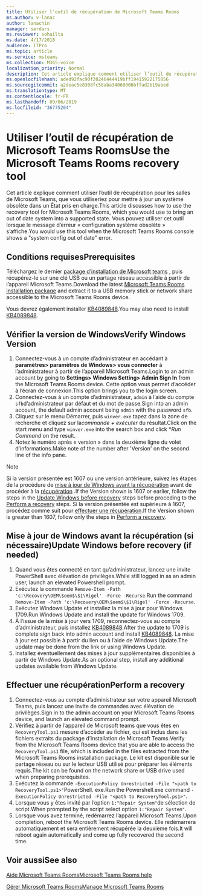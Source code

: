 ```yaml
---
title: Utiliser l’outil de récupération de Microsoft Teams Rooms
ms.author: v-lanac
author: lanachin
manager: serdars
ms.reviewer: sohailta
ms.date: 4/17/2018
audience: ITPro
ms.topic: article
ms.service: msteams
ms.collection: M365-voice
localization_priority: Normal
description: Cet article explique comment utiliser l’outil de récupération pour les salles de Microsoft Teams, que vous utiliseriez pour mettre à jour un système obsolète dans un État pris en charge.
ms.openlocfilehash: aded92fac90f20246444419bff19415922175856
ms.sourcegitcommit: a2deac5e8308fc58aba34060006bffad2b19abed
ms.translationtype: MT
ms.contentlocale: fr-FR
ms.lasthandoff: 09/06/2019
ms.locfileid: "36775204"
---
```

# <a name="use-the-microsoft-teams-rooms-recovery-tool"></a><span data-ttu-id="40483-103">Utiliser l’outil de récupération de Microsoft Teams Rooms</span><span class="sxs-lookup"><span data-stu-id="40483-103">Use the Microsoft Teams Rooms recovery tool</span></span>
 
<span data-ttu-id="40483-104">Cet article explique comment utiliser l’outil de récupération pour les salles de Microsoft Teams, que vous utiliseriez pour mettre à jour un système obsolète dans un État pris en charge.</span><span class="sxs-lookup"><span data-stu-id="40483-104">This article discusses how to use the recovery tool for Microsoft Teams Rooms, which you would use to bring an out of date system into a supported state.</span></span> <span data-ttu-id="40483-105">Vous pouvez utiliser cet outil lorsque le message d’erreur « configuration système obsolète » s’affiche.</span><span class="sxs-lookup"><span data-stu-id="40483-105">You would use this tool when the Microsoft Teams Rooms console shows a "system config out of date" error.</span></span>
  

<span data-ttu-id="40483-106"><a name="Prerequisites"> </a></span><span class="sxs-lookup"><span data-stu-id="40483-106"></span></span>  
## <a name="prerequisites"></a><span data-ttu-id="40483-107">Conditions requises</span><span class="sxs-lookup"><span data-stu-id="40483-107">Prerequisites</span></span>

<span data-ttu-id="40483-108">Téléchargez le dernier [package d’installation de Microsoft teams](https://go.microsoft.com/fwlink/?linkid=851168) , puis récupérez-le sur une clé USB ou un partage réseau accessible à partir de l’appareil Microsoft Teams.</span><span class="sxs-lookup"><span data-stu-id="40483-108">Download the latest [Microsoft Teams Rooms installation package](https://go.microsoft.com/fwlink/?linkid=851168) and extract it to a USB memory stick or network share accessible to the Microsoft Teams Rooms device.</span></span>

<span data-ttu-id="40483-109">Vous devrez également installer [KB4089848](http://download.windowsupdate.com/d/msdownload/update/software/updt/2018/03/windows10.0-kb4089848-x64_db7c5aad31c520c6983a937c3d53170e84372b11.msu).</span><span class="sxs-lookup"><span data-stu-id="40483-109">You may also need to install [KB4089848](http://download.windowsupdate.com/d/msdownload/update/software/updt/2018/03/windows10.0-kb4089848-x64_db7c5aad31c520c6983a937c3d53170e84372b11.msu).</span></span>

<span data-ttu-id="40483-110"><a name="Windows-ver"> </a></span><span class="sxs-lookup"><span data-stu-id="40483-110"></span></span>
## <a name="verify-windows-version"></a><span data-ttu-id="40483-111">Vérifier la version de Windows</span><span class="sxs-lookup"><span data-stu-id="40483-111">Verify Windows Version</span></span> 

1. <span data-ttu-id="40483-112">Connectez-vous à un compte d’administrateur en accédant à **paramètres> paramètres de Windows> vous connecter** à l’administrateur à partir de l’appareil Microsoft Teams.</span><span class="sxs-lookup"><span data-stu-id="40483-112">Login to an admin account by going to **Settings> Windows Setting> Admin Sign In** from the Microsoft Teams Rooms device.</span></span> <span data-ttu-id="40483-113">Cette option vous permet d’accéder à l’écran de connexion.</span><span class="sxs-lookup"><span data-stu-id="40483-113">This option brings you to the login screen.</span></span>
2. <span data-ttu-id="40483-114">Connectez-vous à un compte d’administrateur, `admin` à l’aide du compte `sfb`d’administrateur par défaut et du mot de passe.</span><span class="sxs-lookup"><span data-stu-id="40483-114">Sign into an admin account, the default admin account being `admin` with the password `sfb`.</span></span>
3. <span data-ttu-id="40483-115">Cliquez sur le menu Démarrer, puis `winver.exe` tapez dans la zone de recherche et cliquez sur la*commande + exécuter* du résultat.</span><span class="sxs-lookup"><span data-stu-id="40483-115">Click on the start menu and type `winver.exe` into the search box and click \**Run Command* on the result.</span></span>
4. <span data-ttu-id="40483-116">Notez le numéro après « version » dans la deuxième ligne du volet d’informations.</span><span class="sxs-lookup"><span data-stu-id="40483-116">Make note of the number after 'Version' on the second line of the info pane.</span></span>

>[!NOTE]
><span data-ttu-id="40483-117">Si la version présentée est 1607 ou une version antérieure, suivez les étapes de la procédure de <a href="#Windows-up">mise à jour de Windows avant la récupération</a> avant de procéder à la <a href="#Perform">récupération</a> .</span><span class="sxs-lookup"><span data-stu-id="40483-117">If the Version shown is 1607 or earlier, follow the steps in the <a href="#Windows-up">Update Windows before recovery</a> steps before proceding to the <a href="#Perform">Perform a recovery</a> steps.</span></span> <span data-ttu-id="40483-118">Si la version présentée est supérieure à 1607, procédez comme suit pour <a href="#Perform">effectuer une récupération</a>.</span><span class="sxs-lookup"><span data-stu-id="40483-118">If the Version shown is greater than 1607, follow only the steps in <a href="#Perform">Perform a recovery</a>.</span></span>

<span data-ttu-id="40483-119"><a name="Windows-up"> </a></span><span class="sxs-lookup"><span data-stu-id="40483-119"></span></span>
## <a name="update-windows-before-recovery-if-needed"></a><span data-ttu-id="40483-120">Mise à jour de Windows avant la récupération (si nécessaire)</span><span class="sxs-lookup"><span data-stu-id="40483-120">Update Windows before recovery (if needed)</span></span>

1. <span data-ttu-id="40483-121">Quand vous êtes connecté en tant qu’administrateur, lancez une invite PowerShell avec élévation de privilèges.</span><span class="sxs-lookup"><span data-stu-id="40483-121">While still logged in as an admin user, launch an elevated Powershell prompt.</span></span>
2. <span data-ttu-id="40483-122">Exécutez la commande `Remove-Item -Path 'c:\Recovery\OEM\$oem$\$1\Rigel' -Force -Recurse`.</span><span class="sxs-lookup"><span data-stu-id="40483-122">Run the command `Remove-Item -Path 'c:\Recovery\OEM\$oem$\$1\Rigel' -Force -Recurse`.</span></span>
3. <span data-ttu-id="40483-123">Exécutez Windows Update et installez la mise à jour pour Windows 1709.</span><span class="sxs-lookup"><span data-stu-id="40483-123">Run Windows Update and install the update for Windows 1709.</span></span>
4. <span data-ttu-id="40483-124">À l’issue de la mise à jour vers 1709, reconnectez-vous au compte d’administrateur, puis installez [KB4089848](http://download.windowsupdate.com/d/msdownload/update/software/updt/2018/03/windows10.0-kb4089848-x64_db7c5aad31c520c6983a937c3d53170e84372b11.msu).</span><span class="sxs-lookup"><span data-stu-id="40483-124">After the update to 1709 is complete sign back into admin account and install [KB4089848](http://download.windowsupdate.com/d/msdownload/update/software/updt/2018/03/windows10.0-kb4089848-x64_db7c5aad31c520c6983a937c3d53170e84372b11.msu).</span></span> <span data-ttu-id="40483-125">La mise à jour est possible à partir du lien ou à l’aide de Windows Update.</span><span class="sxs-lookup"><span data-stu-id="40483-125">The update may be done from the link or using Windows Update.</span></span>
5. <span data-ttu-id="40483-126">Installez éventuellement des mises à jour supplémentaires disponibles à partir de Windows Update.</span><span class="sxs-lookup"><span data-stu-id="40483-126">As an optional step, install any additional updates available from Windows Update.</span></span>

<span data-ttu-id="40483-127"><a name="Perform"> </a></span><span class="sxs-lookup"><span data-stu-id="40483-127"></span></span>
## <a name="perform-a-recovery"></a><span data-ttu-id="40483-128">Effectuer une récupération</span><span class="sxs-lookup"><span data-stu-id="40483-128">Perform a recovery</span></span>

1. <span data-ttu-id="40483-129">Connectez-vous au compte d’administrateur sur votre appareil Microsoft Teams, puis lancez une invite de commandes avec élévation de privilèges.</span><span class="sxs-lookup"><span data-stu-id="40483-129">Sign in to the admin account on your Microsoft Teams Rooms device, and launch an elevated command prompt.</span></span>
2. <span data-ttu-id="40483-130">Vérifiez à partir de l’appareil de Microsoft teams que vous êtes en `RecoveryTool.ps1` mesure d’accéder au fichier, qui est inclus dans les fichiers extraits du package d’installation de Microsoft Teams.</span><span class="sxs-lookup"><span data-stu-id="40483-130">Verify from the Microsoft Teams Rooms device that you are able to access the `RecoveryTool.ps1` file, which is included in the files extracted from the Microsoft Teams Rooms installation package.</span></span> <span data-ttu-id="40483-131">Le kit est disponible sur le partage réseau ou sur le lecteur USB utilisé pour préparer les éléments requis.</span><span class="sxs-lookup"><span data-stu-id="40483-131">The kit can be found on the network share or USB drive used when preparing prerequisites.</span></span>
3. <span data-ttu-id="40483-132">Exécutez la commande `-ExecutionPolicy Unrestricted -File "<path to RecoveryTool.ps1>"`PowerShell. exe.</span><span class="sxs-lookup"><span data-stu-id="40483-132">Run the Powershell.exe command `-ExecutionPolicy Unrestricted -File "<path to RecoveryTool.ps1>"`.</span></span>
4. <span data-ttu-id="40483-133">Lorsque vous y êtes invité par l’option `1:"Repair System"`de sélection de script.</span><span class="sxs-lookup"><span data-stu-id="40483-133">When prompted by the script select option `1:"Repair System"`.</span></span>
5. <span data-ttu-id="40483-134">Lorsque vous avez terminé, redémarrez l’appareil Microsoft Teams.</span><span class="sxs-lookup"><span data-stu-id="40483-134">Upon completion, reboot the Microsoft Teams Rooms device.</span></span> <span data-ttu-id="40483-135">Elle redémarrera automatiquement et sera entièrement récupérée la deuxième fois.</span><span class="sxs-lookup"><span data-stu-id="40483-135">It will reboot again automatically and come up fully recovered the second time.</span></span>



<span data-ttu-id="40483-136"><a name="See"> </a></span><span class="sxs-lookup"><span data-stu-id="40483-136"></span></span>  
## <a name="see-also"></a><span data-ttu-id="40483-137">Voir aussi</span><span class="sxs-lookup"><span data-stu-id="40483-137">See also</span></span>
 
[<span data-ttu-id="40483-138">Aide Microsoft Teams Rooms</span><span class="sxs-lookup"><span data-stu-id="40483-138">Microsoft Teams Rooms help</span></span>](https://support.office.com/en-us/article/Skype-Room-Systems-version-2-help-e667f40e-5aab-40c1-bd68-611fe0002ba2)

[<span data-ttu-id="40483-139">Gérer Microsoft Teams Rooms</span><span class="sxs-lookup"><span data-stu-id="40483-139">Manage Microsoft Teams Rooms</span></span>](skype-room-systems-v2.md)
